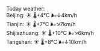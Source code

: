 Today weather:  
Beijing: ☀️ 🌡️+4°C 🌬️↓4km/h  
Tianjin: ☀️ 🌡️+7°C 🌬️↘7km/h  
Shijiazhuang: ☀️ 🌡️+10°C 🌬️↘6km/h  
Tangshan: ☀️ 🌡️+8°C 🌬️↓10km/h  
